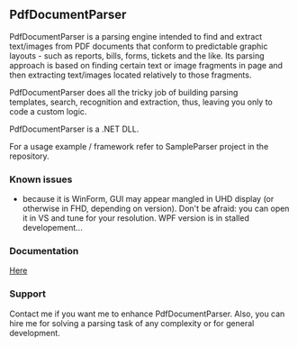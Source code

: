 ## PdfDocumentParser

PdfDocumentParser is a parsing engine intended to find and extract text/images from PDF documents that conform to predictable graphic layouts - such as  reports, bills, forms, tickets and the like. Its parsing approach is based on finding certain text or image fragments in page and then extracting text/images located relatively to those fragments.

PdfDocumentParser does all the tricky job of building parsing templates, search, recognition and extraction, thus, leaving you only to code a custom logic.

PdfDocumentParser is a .NET DLL.

For a usage example / framework refer to SampleParser project in the repository.

### Known issues
- because it is WinForm, GUI may appear mangled in UHD display (or otherwise in FHD, depending on version). Don't be afraid: you can open it in VS and tune for your resolution. WPF version is in stalled developement...

### Documentation
[Here](https://sergeystoyan.github.io/PdfDocumentParser/#1)

### Support
Contact me if you want me to enhance PdfDocumentParser. Also, you can hire me for solving a parsing task of any complexity or for general development.
